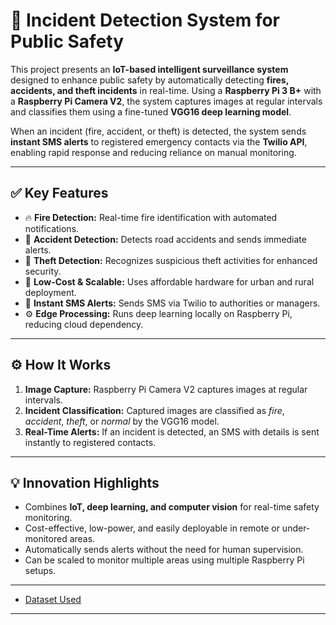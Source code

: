 # 🚨 Incident Detection System for Public Safety

This project presents an **IoT-based intelligent surveillance system** designed to enhance public safety by automatically detecting **fires, accidents, and theft incidents** in real-time. Using a **Raspberry Pi 3 B+** with a **Raspberry Pi Camera V2**, the system captures images at regular intervals and classifies them using a fine-tuned **VGG16 deep learning model**.

When an incident (fire, accident, or theft) is detected, the system sends **instant SMS alerts** to registered emergency contacts via the **Twilio API**, enabling rapid response and reducing reliance on manual monitoring.

---

## ✅ Key Features

- 🔥 **Fire Detection:** Real-time fire identification with automated notifications.
- 🚗 **Accident Detection:** Detects road accidents and sends immediate alerts.
- 🏃 **Theft Detection:** Recognizes suspicious theft activities for enhanced security.
- 📡 **Low-Cost & Scalable:** Uses affordable hardware for urban and rural deployment.
- 📲 **Instant SMS Alerts:** Sends SMS via Twilio to authorities or managers.
- ⚙️ **Edge Processing:** Runs deep learning locally on Raspberry Pi, reducing cloud dependency.

---

## ⚙️ How It Works

1. **Image Capture:** Raspberry Pi Camera V2 captures images at regular intervals.
2. **Incident Classification:** Captured images are classified as *fire*, *accident*, *theft*, or *normal* by the VGG16 model.
3. **Real-Time Alerts:** If an incident is detected, an SMS with details is sent instantly to registered contacts.

---

## 💡 Innovation Highlights

- Combines **IoT, deep learning, and computer vision** for real-time safety monitoring.
- Cost-effective, low-power, and easily deployable in remote or under-monitored areas.
- Automatically sends alerts without the need for human supervision.
- Can be scaled to monitor multiple areas using multiple Raspberry Pi setups.

---
- [Dataset Used](https://drive.google.com/drive/folders/1jIPBKXk_n3OHwYnqos5j9TrnKuaPn1Vb?usp=sharing)

---

